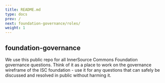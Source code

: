 ```yaml
---
title: README.md
type: docs
prev: /
next: foundation-governance/roles/
weight: 1
---
```


## foundation-governance

We use this public repo for all InnerSource Commons Foundation governance questions. Think of it as a place to work on the governance wireframe of the ISC foundation - use it for any questions that can safely be discussed and resolved in public without harming it.  